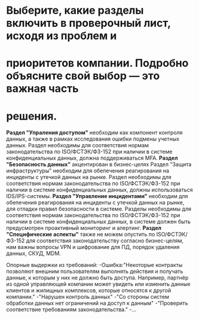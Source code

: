 # Выберите, какие разделы включить в проверочный лист, исходя из проблем и  
# приоритетов компании. Подробно объясните свой выбор — это важная часть 
# решения.

**Раздел "Упраления доступом"** необходим как компонент контроля данных, а также  в рамках исследования ошибки подмены учетных данных. Раздел необходимы для соответствия нормам законодательства по ISO/ФСТЭК/ФЗ-152 при наличии в системе конфиденциальных данных, должна поддерживаться MFA.
**Раздел "Безопасность данных"** акцентирован в бизнес-целях
Раздел "Защита инфраструктуры" необходим для обепечения реагирования на инциденты с утечкой данных на рынке. Раздел необходимы для соответствия нормам законодательства по ISO/ФСТЭК/ФЗ-152 при наличии в системе конфиденциальных данных, должны использоваться IDS/IPS-системы.
**Раздел "Управление инцидентами"** необходим для обепечения реагирования на инциденты с утечкой данных на рынке, для отладки правил безопасности в системе. Разделы необходимы для соответствия нормам законодательства по ISO/ФСТЭК/ФЗ-152 при наличии в системе конфиденциальных данных, в системе должен быть предусмотрен проактивный мониторинг и алертинг.
**Раздел "Специфические аспекты"** также не можем опустить по ISO/ФСТЭК/ФЗ-152 для соответствия законодательству согласно бизнес-целям, нам важны вопросы VPN и шифрование для ПД, порядок удаления данных, СКУД, MDM.

Опорные выдержки из требований:
-Ошибка:"Некоторые контракты позволяют внешним пользователям выполнять действия и получать данные, к которым у них не должно быть доступа. Например, партнёр из одной управляющей компании может увидеть или изменить данные клиентов и жилищных комплексов, которые относятся к другой компании."
-"Нарушен контроль данных"
-"Со стороны систем обработки данных нет ограничений на доступ к данным"
-"Проверить соответствие требованиям законодательства."
-...



